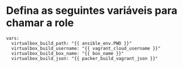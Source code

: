 # Defina as seguintes variáveis para chamar a role

```
vars:
  virtualbox_build_path: "{{ ansible_env.PWD }}"
  virtualbox_build_username: "{{ vagrant_cloud_username }}"
  virtualbox_build_box_name: "{{ box_name }}"
  virtualbox_build_json: "{{ packer_build_vagrant_json }}"
```

